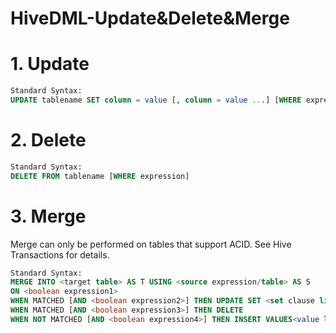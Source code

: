 # HiveDML-Update&Delete&Merge

# 1. Update

```sql
Standard Syntax:
UPDATE tablename SET column = value [, column = value ...] [WHERE expression]
```

# 2. Delete

```sql
Standard Syntax:
DELETE FROM tablename [WHERE expression]
```

# 3. Merge

Merge can only be performed on tables that support ACID. See Hive Transactions for details.

```sql
Standard Syntax:
MERGE INTO <target table> AS T USING <source expression/table> AS S
ON <boolean expression1>
WHEN MATCHED [AND <boolean expression2>] THEN UPDATE SET <set clause list>
WHEN MATCHED [AND <boolean expression3>] THEN DELETE
WHEN NOT MATCHED [AND <boolean expression4>] THEN INSERT VALUES<value list>
````